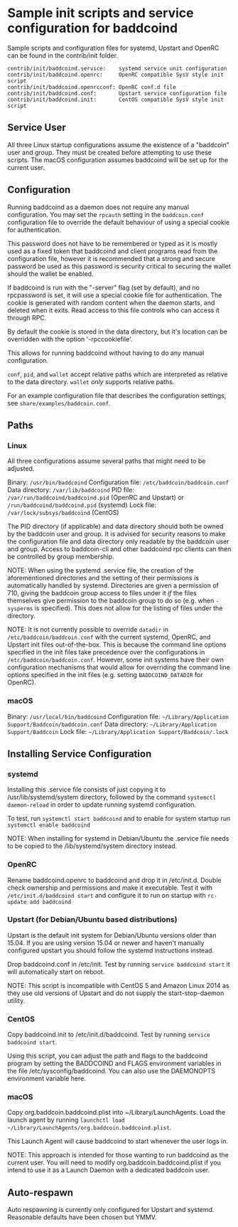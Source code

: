 Sample init scripts and service configuration for baddcoind
==========================================================

Sample scripts and configuration files for systemd, Upstart and OpenRC
can be found in the contrib/init folder.

    contrib/init/baddcoind.service:    systemd service unit configuration
    contrib/init/baddcoind.openrc:     OpenRC compatible SysV style init script
    contrib/init/baddcoind.openrcconf: OpenRC conf.d file
    contrib/init/baddcoind.conf:       Upstart service configuration file
    contrib/init/baddcoind.init:       CentOS compatible SysV style init script

Service User
---------------------------------

All three Linux startup configurations assume the existence of a "baddcoin" user
and group.  They must be created before attempting to use these scripts.
The macOS configuration assumes baddcoind will be set up for the current user.

Configuration
---------------------------------

Running baddcoind as a daemon does not require any manual configuration. You may
set the `rpcauth` setting in the `baddcoin.conf` configuration file to override
the default behaviour of using a special cookie for authentication.

This password does not have to be remembered or typed as it is mostly used
as a fixed token that baddcoind and client programs read from the configuration
file, however it is recommended that a strong and secure password be used
as this password is security critical to securing the wallet should the
wallet be enabled.

If baddcoind is run with the "-server" flag (set by default), and no rpcpassword is set,
it will use a special cookie file for authentication. The cookie is generated with random
content when the daemon starts, and deleted when it exits. Read access to this file
controls who can access it through RPC.

By default the cookie is stored in the data directory, but it's location can be overridden
with the option '-rpccookiefile'.

This allows for running baddcoind without having to do any manual configuration.

`conf`, `pid`, and `wallet` accept relative paths which are interpreted as
relative to the data directory. `wallet` *only* supports relative paths.

For an example configuration file that describes the configuration settings,
see `share/examples/baddcoin.conf`.

Paths
---------------------------------

### Linux

All three configurations assume several paths that might need to be adjusted.

Binary:              `/usr/bin/baddcoind`
Configuration file:  `/etc/baddcoin/baddcoin.conf`
Data directory:      `/var/lib/baddcoind`
PID file:            `/var/run/baddcoind/baddcoind.pid` (OpenRC and Upstart) or `/run/baddcoind/baddcoind.pid` (systemd)
Lock file:           `/var/lock/subsys/baddcoind` (CentOS)

The PID directory (if applicable) and data directory should both be owned by the
baddcoin user and group. It is advised for security reasons to make the
configuration file and data directory only readable by the baddcoin user and
group. Access to baddcoin-cli and other baddcoind rpc clients can then be
controlled by group membership.

NOTE: When using the systemd .service file, the creation of the aforementioned
directories and the setting of their permissions is automatically handled by
systemd. Directories are given a permission of 710, giving the baddcoin group
access to files under it _if_ the files themselves give permission to the
baddcoin group to do so (e.g. when `-sysperms` is specified). This does not allow
for the listing of files under the directory.

NOTE: It is not currently possible to override `datadir` in
`/etc/baddcoin/baddcoin.conf` with the current systemd, OpenRC, and Upstart init
files out-of-the-box. This is because the command line options specified in the
init files take precedence over the configurations in
`/etc/baddcoin/baddcoin.conf`. However, some init systems have their own
configuration mechanisms that would allow for overriding the command line
options specified in the init files (e.g. setting `BADDCOIND_DATADIR` for
OpenRC).

### macOS

Binary:              `/usr/local/bin/baddcoind`
Configuration file:  `~/Library/Application Support/Baddcoin/baddcoin.conf`
Data directory:      `~/Library/Application Support/Baddcoin`
Lock file:           `~/Library/Application Support/Baddcoin/.lock`

Installing Service Configuration
-----------------------------------

### systemd

Installing this .service file consists of just copying it to
/usr/lib/systemd/system directory, followed by the command
`systemctl daemon-reload` in order to update running systemd configuration.

To test, run `systemctl start baddcoind` and to enable for system startup run
`systemctl enable baddcoind`

NOTE: When installing for systemd in Debian/Ubuntu the .service file needs to be copied to the /lib/systemd/system directory instead.

### OpenRC

Rename baddcoind.openrc to baddcoind and drop it in /etc/init.d.  Double
check ownership and permissions and make it executable.  Test it with
`/etc/init.d/baddcoind start` and configure it to run on startup with
`rc-update add baddcoind`

### Upstart (for Debian/Ubuntu based distributions)

Upstart is the default init system for Debian/Ubuntu versions older than 15.04. If you are using version 15.04 or newer and haven't manually configured upstart you should follow the systemd instructions instead.

Drop baddcoind.conf in /etc/init.  Test by running `service baddcoind start`
it will automatically start on reboot.

NOTE: This script is incompatible with CentOS 5 and Amazon Linux 2014 as they
use old versions of Upstart and do not supply the start-stop-daemon utility.

### CentOS

Copy baddcoind.init to /etc/init.d/baddcoind. Test by running `service baddcoind start`.

Using this script, you can adjust the path and flags to the baddcoind program by
setting the BADDCOIND and FLAGS environment variables in the file
/etc/sysconfig/baddcoind. You can also use the DAEMONOPTS environment variable here.

### macOS

Copy org.baddcoin.baddcoind.plist into ~/Library/LaunchAgents. Load the launch agent by
running `launchctl load ~/Library/LaunchAgents/org.baddcoin.baddcoind.plist`.

This Launch Agent will cause baddcoind to start whenever the user logs in.

NOTE: This approach is intended for those wanting to run baddcoind as the current user.
You will need to modify org.baddcoin.baddcoind.plist if you intend to use it as a
Launch Daemon with a dedicated baddcoin user.

Auto-respawn
-----------------------------------

Auto respawning is currently only configured for Upstart and systemd.
Reasonable defaults have been chosen but YMMV.

